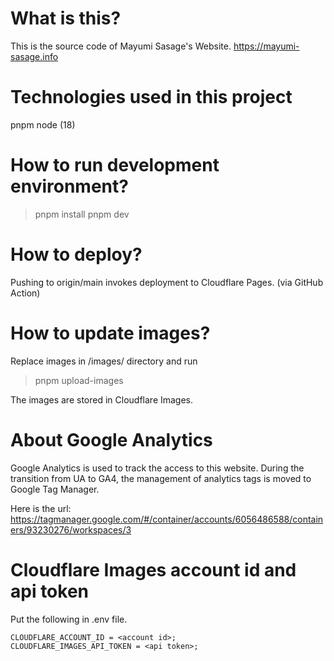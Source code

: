 # What is this?

This is the source code of Mayumi Sasage's Website. https://mayumi-sasage.info

# Technologies used in this project

pnpm
node (18)

# How to run development environment?

> pnpm install
> pnpm dev

# How to deploy?

Pushing to origin/main invokes deployment to Cloudflare Pages. (via GitHub Action)

# How to update images?

Replace images in /images/ directory and run

> pnpm upload-images

The images are stored in Cloudflare Images.

# About Google Analytics

Google Analytics is used to track the access to this website. During the transition from UA to GA4, the management of analytics tags is moved to Google Tag Manager.

Here is the url: https://tagmanager.google.com/#/container/accounts/6056486588/containers/93230276/workspaces/3

# Cloudflare Images account id and api token


Put the following in .env file.

```
CLOUDFLARE_ACCOUNT_ID = <account id>;
CLOUDFLARE_IMAGES_API_TOKEN = <api token>;
```
